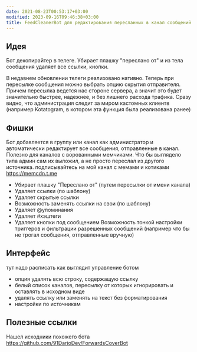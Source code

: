 ```yaml
---
date: 2021-08-23T00:53:17+03:00
modified: 2023-09-16T09:46:38+03:00
title: FeedCleanerBot для редактирования пересланных в канал сообщений
---
```


## Идея
Бот декопирайтер в телеге. Убирает плашку "переслано от" и из тела сообщения удаляет все ссылки, кнопки.

В недавнем обновлении телеги реализовано нативно. Теперь при пересылке сообщения можно выбрать опцию скрытия отправителя. Причем пересылка ведется нас стороне сервера, а значит это будет значительно быстрее, надежнее, и без лишнего расхода трафика. Сразу видно, что администрация следит за миром кастомных клиентв (например Kotatogram, в котором эта функция была реализована ранее)


## Фишки
Бот добавляется в группу или канал как администратор и автоматически редактирует все сообщения, отправленные в канал. Полезно для каналов с ворованными мемчиками. Что бы выглядело типа админ сам их выложил, а не просто переслал из другого источника. подписывайтесь на мой канал с мемами и котиками <https://memcdn.t.me>
- Убирает плашку "Переслано от" (путем пересылки от имени канала)
- Удаляет ссылки (по шаблону)
- Удаляет скрытые ссылки
- Возможность заменять ссылки на свои (по шаблону)
- Удаляет @упоминания
- Удаляет #хэштеги
- Удаляет кнопки под сообщением
Возможность тонкой настройки триггеров и фильтрации разрешенных сообщений (например что бы не трогал сообщения, отправленные вручную)


## Интерфейс
тут надо расписать как выглядит управление ботом
- опция удалять всю строку, содержащую ссылку
- белый список каналов, пересылку от которых игнорировать и оставлять в исходном виде
- удалять ссылку или заменять на текст без форматирования
- настройки по источникам



## Полезные ссылки
Нашел исходники похожего бота <https://github.com/91DarioDev/ForwardsCoverBot> 


